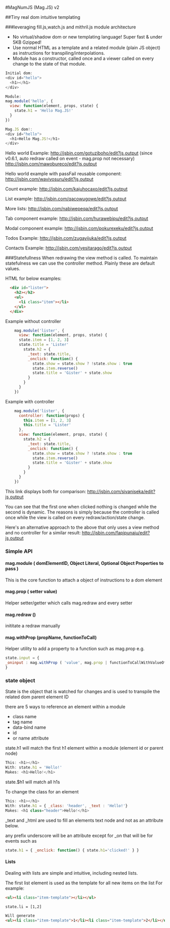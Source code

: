 #MagNumJS (Mag.JS) v2

##Tiny real dom intuitive templating

###leveraging fill.js,watch.js and mithril.js module architecture

* No virtual/shadow dom or new templating language! Super fast & under 5KB Gzipped!
* Use normal HTML as a template and a related module (plain JS object) as instructions for transpiling/interpolations.
* Module has a constructor, called once and a viewer called on every change to the state of that module.

```javascript
Initial dom:
<div id="hello">
  <h1></h1>
</div>

Module:
mag.module('hello', {
  view: function(element, props, state) {
    state.h1 = 'Hello Mag.JS!'
  }
})

Mag.JS dom!:
<div id="hello">
  <h1>Hello Mag.JS!</h1>
</div>
```
Hello world Example:
http://jsbin.com/gotuziboho/edit?js,output
(since v0.6.1, auto redraw called on event - mag.prop not necessary) 
http://jsbin.com/mawobureco/edit?js,output

Hello world example with passFail reusable component:
http://jsbin.com/wavivosuru/edit?js,output

Count example:
http://jsbin.com/kajuhocaxo/edit?js,output

List example: 
http://jsbin.com/qacowugowe/edit?js,output

More lists: 
http://jsbin.com/nabiwepeqa/edit?js,output

Tab component example:
http://jsbin.com/hurawebipu/edit?js,output

Modal component example:
http://jsbin.com/pokurexeku/edit?js,output

Todos Example: 
http://jsbin.com/zugayijuka/edit?js,output

Contacts Example:
http://jsbin.com/yesitarago/edit?js,output

###Statefullness
When redrawing the view method is called.
To maintain statefulness we can use the controller method.
Plainly these are default values.

HTML for below examples:
```html
  <div id="lister">
    <h2></h2>
    <ul>
      <li class="item"></li>
    </ul>
  </div>
```

Example without controller
```javascript
    mag.module('lister', {
      view: function(element, props, state) {
      state.item = [1, 2, 3]
      state.title = 'Lister'
        state.h2 = {
          _text: state.title,
          _onclick: function() {
            state.show = state.show ? !state.show : true
            state.item.reverse()
            state.title = 'Gister' + state.show
          }
        }
      }
    })
```
Example with controller
```javascript
    mag.module('lister', {
      controller: function(props) {
        this.item = [1, 2, 3]
        this.title = 'Lister'
      },
      view: function(element, props, state) {
        state.h2 = {
          _text: state.title,
          _onclick: function() {
            state.show = state.show ? !state.show : true
            state.item.reverse()
            state.title = 'Gister' + state.show
          }
        }
      }
    })
```

This link displays both for comparison:
http://jsbin.com/sivaniseka/edit?js,output

You can see that the first one when clicked nothing is changed while the second is dynamic.
The reasons is simply because the controller is called once while the view is called on every redraw/action/state change.

Here's an alternative approach to the above that only uses a view method and no controller for a similar result:
http://jsbin.com/fapipunaju/edit?js,output

### Simple API

#### mag.module ( domElementID, Object Literal, Optional Object Properties to pass )
This is the core function to attach a object of instructions to a dom element

#### mag.prop ( setter value)
Helper setter/getter which calls mag.redraw and every setter

#### mag.redraw ()
inititate a redraw manually

#### mag.withProp (propName, functionToCall)
Helper utility to add a property to a function such as mag.prop
e.g. 
```javascript
state.input = { 
_oninput : mag.withProp ( 'value', mag.prop | functionToCallWithValueOfPropAsFirstArgument )
}
```

### state object

State is the object that is watched for changes and is used to transpile the related dom parent element ID

there are 5 ways to reference an element within a module
* class name
* tag name
* data-bind name
* id
* or name attribute

state.h1 will match the first h1 element within a module (element id or parent node)

```javascript
This: <h1></h1>
With: state.h1 = 'Hello!'
Makes: <h1>Hello!</h1>
```

state.$h1 will match all h1s

To change the class for an element

```javascript
This: <h1></h1>
With: state.h1 = { _class: 'header', _text : 'Hello!'} 
Makes: <h1 class="header">Hello!</h1>
```
_text and _html are used to fill an elements text node and not as an attribute below.

any prefix underscore will be an attribute except for _on that will be for events such as 
```javascript
state.h1 = { _onclick: function() { state.h1='clicked!' } } 
```

#### Lists

Dealing with lists are simple and intuitive, including nested lists.

The first list element is used as the template for all new items on the list
For example:
```html
<ul><li class="item-template"></li></ul>

state.li = [1,2]

Will generate
<ul><li class="item-template">1</li><li class="item-template">2</li></ul>
```
